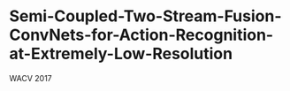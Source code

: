 # Semi-Coupled-Two-Stream-Fusion-ConvNets-for-Action-Recognition-at-Extremely-Low-Resolution
WACV 2017
